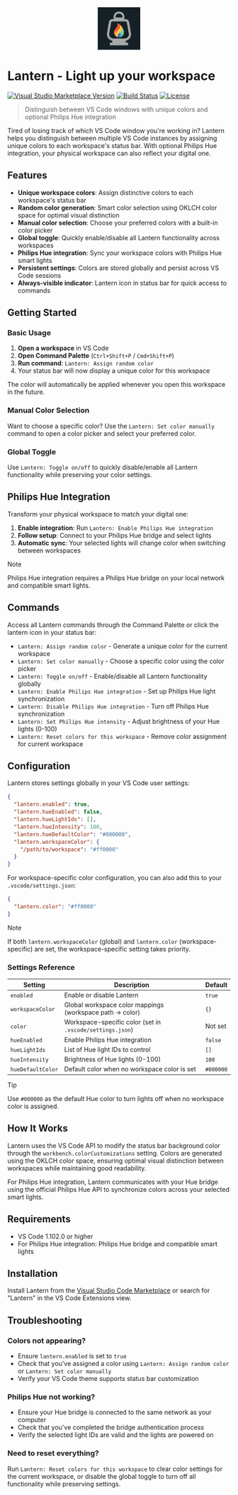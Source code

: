 <div align="center">
  <img src="./docs/images/icon.png" alt="Lantern icon" width="96" />
</div>

# Lantern - Light up your workspace

[![Visual Studio Marketplace Version](https://img.shields.io/visual-studio-marketplace/v/sinedied.lantern?style=flat-square&logo=visual-studio-code)](https://marketplace.visualstudio.com/items?itemName=sinedied.lantern)
[![Build Status](https://img.shields.io/github/actions/workflow/status/sinedied/lantern-vscode-extension/build.yml?style=flat-square&label=Build)](https://github.com/sinedied/lantern-vscode-extension/actions)
[![License](https://img.shields.io/badge/License-MIT-blue?style=flat-square)](LICENSE)

> Distinguish between VS Code windows with unique colors and optional Philips Hue integration

Tired of losing track of which VS Code window you're working in? Lantern helps you distinguish between multiple VS Code instances by assigning unique colors to each workspace's status bar. With optional Philips Hue integration, your physical workspace can also reflect your digital one.

## Features

- **Unique workspace colors**: Assign distinctive colors to each workspace's status bar
- **Random color generation**: Smart color selection using OKLCH color space for optimal visual distinction
- **Manual color selection**: Choose your preferred colors with a built-in color picker
- **Global toggle**: Quickly enable/disable all Lantern functionality across workspaces
- **Philips Hue integration**: Sync your workspace colors with Philips Hue smart lights
- **Persistent settings**: Colors are stored globally and persist across VS Code sessions
- **Always-visible indicator**: Lantern icon in status bar for quick access to commands

## Getting Started

### Basic Usage

1. **Open a workspace** in VS Code
2. **Open Command Palette** (`Ctrl+Shift+P` / `Cmd+Shift+P`)
3. **Run command**: `Lantern: Assign random color`
4. Your status bar will now display a unique color for this workspace

The color will automatically be applied whenever you open this workspace in the future.

### Manual Color Selection

Want to choose a specific color? Use the `Lantern: Set color manually` command to open a color picker and select your preferred color.

### Global Toggle

Use `Lantern: Toggle on/off` to quickly disable/enable all Lantern functionality while preserving your color settings.

## Philips Hue Integration

Transform your physical workspace to match your digital one:

1. **Enable integration**: Run `Lantern: Enable Philips Hue integration`
2. **Follow setup**: Connect to your Philips Hue bridge and select lights
3. **Automatic sync**: Your selected lights will change color when switching between workspaces

> [!NOTE]
> Philips Hue integration requires a Philips Hue bridge on your local network and compatible smart lights.

## Commands

Access all Lantern commands through the Command Palette or click the lantern icon in your status bar:

- `Lantern: Assign random color` - Generate a unique color for the current workspace
- `Lantern: Set color manually` - Choose a specific color using the color picker
- `Lantern: Toggle on/off` - Enable/disable all Lantern functionality globally
- `Lantern: Enable Philips Hue integration` - Set up Philips Hue light synchronization
- `Lantern: Disable Philips Hue integration` - Turn off Philips Hue synchronization
- `Lantern: Set Philips Hue intensity` - Adjust brightness of your Hue lights (0-100)
- `Lantern: Reset colors for this workspace` - Remove color assignment for current workspace

## Configuration

Lantern stores settings globally in your VS Code user settings:

```json
{
  "lantern.enabled": true,
  "lantern.hueEnabled": false,
  "lantern.hueLightIds": [],
  "lantern.hueIntensity": 100,
  "lantern.hueDefaultColor": "#000000",
  "lantern.workspaceColor": {
    "/path/to/workspace": "#ff0000"
  }
}
```

For workspace-specific color configuration, you can also add this to your `.vscode/settings.json`:

```json
{
  "lantern.color": "#ff0000"
}
```

> [!NOTE]
> If both `lantern.workspaceColor` (global) and `lantern.color` (workspace-specific) are set, the workspace-specific setting takes priority.

### Settings Reference

| Setting | Description | Default |
|---------|-------------|---------|
| `enabled` | Enable or disable Lantern | `true` |
| `workspaceColor` | Global workspace color mappings (workspace path → color) | `{}` |
| `color` | Workspace-specific color (set in `.vscode/settings.json`) | Not set |
| `hueEnabled` | Enable Philips Hue integration | `false` |
| `hueLightIds` | List of Hue light IDs to control | `[]` |
| `hueIntensity` | Brightness of Hue lights (0-100) | `100` |
| `hueDefaultColor` | Default color when no workspace color is set | `#000000` |

> [!TIP]
> Use `#000000` as the default Hue color to turn lights off when no workspace color is assigned.

## How It Works

Lantern uses the VS Code API to modify the status bar background color through the `workbench.colorCustomizations` setting. Colors are generated using the OKLCH color space, ensuring optimal visual distinction between workspaces while maintaining good readability.

For Philips Hue integration, Lantern communicates with your Hue bridge using the official Philips Hue API to synchronize colors across your selected smart lights.

## Requirements

- VS Code 1.102.0 or higher
- For Philips Hue integration: Philips Hue bridge and compatible smart lights

## Installation

Install Lantern from the [Visual Studio Code Marketplace](https://marketplace.visualstudio.com/items?itemName=sinedied.lantern) or search for "Lantern" in the VS Code Extensions view.

## Troubleshooting

### Colors not appearing?
- Ensure `lantern.enabled` is set to `true`
- Check that you've assigned a color using `Lantern: Assign random color` or `Lantern: Set color manually`
- Verify your VS Code theme supports status bar customization

### Philips Hue not working?
- Ensure your Hue bridge is connected to the same network as your computer
- Check that you've completed the bridge authentication process
- Verify the selected light IDs are valid and the lights are powered on

### Need to reset everything?
Run `Lantern: Reset colors for this workspace` to clear color settings for the current workspace, or disable the global toggle to turn off all functionality while preserving settings.
